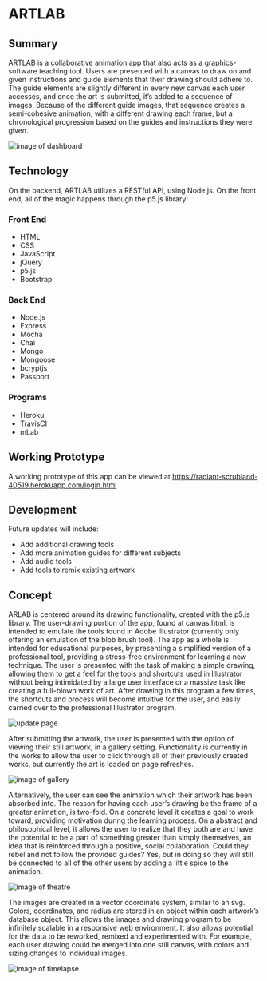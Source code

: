 <h1>ARTLAB</h1>

<h2>Summary</h2>
ARTLAB is a collaborative animation app that also acts as a graphics-software teaching tool. Users are presented with a canvas to draw on and given instructions and guide elements that their drawing should adhere to. The guide elements are slightly different in every new canvas each user accesses, and once the art is submitted, it’s added to a sequence of images. Because of the different guide images, that sequence creates a semi-cohesive animation, with a different drawing each frame, but a chronological progression based on the guides and instructions they were given. 

![image of dashboard](https://github.com/ianmcdermott/artlab/blob/master/reference/screenshots/dashboard.png)

<h2>Technology</h2>
<p>On the backend, ARTLAB utilizes a RESTful API, using Node.js. On the front end, all of the magic happens through the p5.js library!</p>
<h3>Front End</h3>
<ul>
	<li>HTML</li>
	<li>CSS</li>
	<li>JavaScript</li>
	<li>jQuery</li>
	<li>p5.js</li>
  <li>Bootstrap</li>
</ul>

<h3>Back End</h3>
<ul>
	<li>Node.js</li>
	<li>Express</li>
	<li>Mocha</li>
	<li>Chai</li>
	<li>Mongo</li>
	<li>Mongoose</li>
	<li>bcryptjs</li>
	<li>Passport</li>
</ul>

<h3>Programs</h3>
<ul>
	<li>Heroku</li>
	<li>TravisCI</li>
	<li>mLab</li>
</ul>

<h2>Working Prototype</h2>
<p>A working prototype of this app can be viewed at <a href="https://radiant-scrubland-40519.herokuapp.com/login.html">https://radiant-scrubland-40519.herokuapp.com/login.html</a></p>

<h2>Development</h2>
<p>Future updates will include:</p>
<ul>
	<li>Add additional drawing tools</li>
	<li>Add more animation guides for different subjects</li>
	<li>Add audio tools</li>
  <li>Add tools to remix existing artwork</li>
</ul>

<h2>Concept</h2>
ARLAB is centered around its drawing functionality, created with the p5.js library. The user-drawing portion of the app, found at canvas.html, is intended to emulate the tools found in Adobe Illustrator (currently only offering an emulation of the blob brush tool). The app as a whole is intended for educational purposes, by presenting a simplified version of a professional tool, providing a stress-free environment for learning a new technique. The user is presented with the task of making a simple drawing, allowing them to get a feel for the tools and shortcuts used in Illustrator without being intimidated by a large user interface or a massive task like creating a full-blown work of art. After drawing in this program a few times, the shortcuts and process will become intuitive for the user, and easily carried over to the professional Illustrator program. 

![update page](https://github.com/ianmcdermott/artlab/blob/master/reference/screenshots/canvas.png)

After submitting the artwork, the user is presented with the option of viewing their still artwork, in a gallery setting. Functionality is currently in the works to allow the user to click through all of their previously created works, but currently the art is loaded on page refreshes.

![image of gallery](https://github.com/ianmcdermott/artlab/blob/master/reference/screenshots/gallery.png)

Alternatively, the user can see the animation which their artwork has been absorbed into. The reason for having each user’s drawing be the frame of a greater animation, is two-fold. On a concrete level it creates a goal to work toward, providing motivation during the learning process. On a abstract and philosophical level, it allows the user to realize that they both are and have the potential to be a part of something greater than simply themselves, an idea that is reinforced through a positive, social collaboration. Could they rebel and not follow the provided guides? Yes, but in doing so they will still be connected to all of the other users by adding a little spice to the animation. 

![image of theatre](https://github.com/ianmcdermott/artlab/blob/master/reference/screenshots/showcase.png)

The images are created in a vector coordinate system, similar to an svg. Colors, coordinates, and radius are stored in an object within each artwork’s database object. This allows the images and drawing program to be infinitely scalable in a responsive web environment. It also allows potential for the data to be reworked, remixed and experimented with. For example, each user drawing could be merged into one still canvas, with colors and sizing changes to individual images. 

![image of timelapse](https://github.com/ianmcdermott/artlab/blob/master/reference/screenshots/timelapse-01.png)


